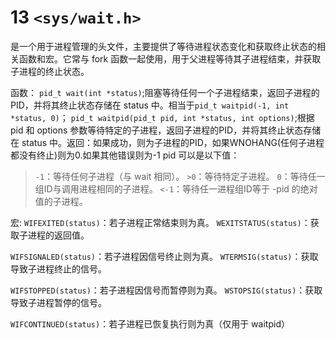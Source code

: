 # 13 `<sys/wait.h>`
是一个用于进程管理的头文件，主要提供了等待进程状态变化和获取终止状态的相关函数和宏。它常与 fork 函数一起使用，用于父进程等待其子进程结束，并获取子进程的终止状态。

函数：
`pid_t wait(int *status)`;阻塞等待任何一个子进程结束，返回子进程的PID，并将其终止状态存储在 status 中。相当于`pid_t waitpid(-1, int *status, 0)`；
`pid_t waitpid(pid_t pid, int *status, int options)`;根据 pid 和 options 参数等待特定的子进程，返回子进程的PID，并将其终止状态存储在 status 中。返回：如果成功，则为子进程的PID，如果WNOHANG(任何子进程都没有终止)则为0.如果其他错误则为-1
pid 可以是以下值：
>`-1`：等待任何子进程（与 wait 相同）。
`>0`：等待特定子进程。
`0`：等待任一组ID与调用进程相同的子进程。
`<-1`：等待任一进程组ID等于 -pid 的绝对值的子进程。

宏:
`WIFEXITED(status)`：若子进程正常结束则为真。
`WEXITSTATUS(status)`：获取子进程的返回值。

`WIFSIGNALED(status)`：若子进程因信号终止则为真。
`WTERMSIG(status)`：获取导致子进程终止的信号。

`WIFSTOPPED(status)`：若子进程因信号而暂停则为真。
`WSTOPSIG(status)`：获取导致子进程暂停的信号。

`WIFCONTINUED(status)`：若子进程已恢复执行则为真（仅用于 waitpid）